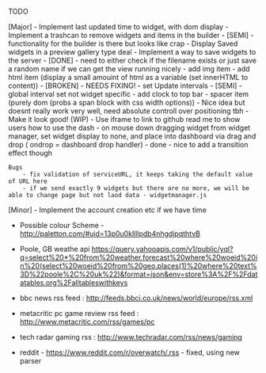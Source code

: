 TODO

[Major]
	- Implement last updated time to widget, with dom display
	- Implement a trashcan to remove widgets and items in the builder - [SEMI] - functionality for the builder is there but looks like crap
	- Display Saved widgets in a preview gallery type deal
	- Implement a way to save widgets to the server - [DONE] - need to either check if the filename exists or just save a random name if we can get the view running nicely
	- add img item
	- add html item (display a small amouint of html as a variable (set innerHTML to content)) - [BROKEN] - NEEDS FIXING!
	- set Update intervals - [SEMI] - global interval set not widget specific
	- add clock to top bar
	- spacer item (purely dom (probs a span block with css width options)) - Nice idea but doesnt really work very well, need absolute controll over positioning tbh
	- Make it look good! (WIP)
	- Use iframe to link to github read me to show users how to use the dash
	- on mouse down dragging widget from widget manager, set widget display to none, and place into dashboard via drag and drop ( ondrop = dashboard drop handler) - done - nice to add a transition effect though

	Bugs
		- fix validation of serviceURL, it keeps taking the default value of URL here
		- if we send exactly 9 widgets but there are no more, we will be able to change page but not laod data - widgetmanager.js


[Minor]
	- Implement the account creation etc if we have time


- Possible colour Scheme - http://paletton.com/#uid=13p0u0kllllpdb4nhgdjpqthtvB

- Poole, GB weathe api
 https://query.yahooapis.com/v1/public/yql?q=select%20*%20from%20weather.forecast%20where%20woeid%20in%20(select%20woeid%20from%20geo.places(1)%20where%20text%3D%22poole%2C%20uk%22)&format=json&env=store%3A%2F%2Fdatatables.org%2Falltableswithkeys

- bbc news rss feed : http://feeds.bbci.co.uk/news/world/europe/rss.xml
- metacritic pc game review rss feed : http://www.metacritic.com/rss/games/pc

- tech radar gaming rss : http://www.techradar.com/rss/news/gaming

- reddit - https://www.reddit.com/r/overwatch/.rss - fixed, using new parser